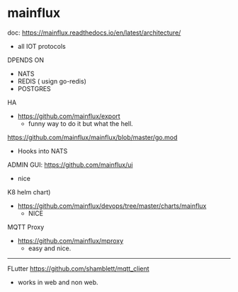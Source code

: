 # mainflux

doc: https://mainflux.readthedocs.io/en/latest/architecture/
- all IOT protocols

DPENDS ON
- NATS
- REDIS ( usign go-redis)
- POSTGRES

HA
- https://github.com/mainflux/export
	- funny way to do it but what the hell.


https://github.com/mainflux/mainflux/blob/master/go.mod
- Hooks into NATS

ADMIN GUI: https://github.com/mainflux/ui
- nice

K8 helm chart)
- https://github.com/mainflux/devops/tree/master/charts/mainflux
	- NICE




MQTT
Proxy
- https://github.com/mainflux/mproxy
	- easy and nice.


---


FLutter
https://github.com/shamblett/mqtt_client
- works in web and non web.
